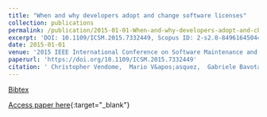 ```yaml
---
title: "When and why developers adopt and change software licenses"
collection: publications
permalink: /publication/2015-01-01-When-and-why-developers-adopt-and-change-software-licenses
excerpt: 'DOI: 10.1109/ICSM.2015.7332449, Scopus ID: 2-s2.0-84961645044, Cited by: 13'
date: 2015-01-01
venue: '2015 IEEE International Conference on Software Maintenance and Evolution, ICSME 2015, Bremen, Germany, September 29 - October 1, 2015'
paperurl: 'https://doi.org/10.1109/ICSM.2015.7332449'
citation: ' Christopher Vendome,  Mario V&apos;asquez,  Gabriele Bavota,  Massimiliano Di Penta,  Daniel Germ&apos;an,  Denys Poshyvanyk, &quot;When and why developers adopt and change software licenses.&quot; 2015 IEEE International Conference on Software Maintenance and Evolution, ICSME 2015, Bremen, Germany, September 29 - October 1, 2015, 2015.'
---
```

[Bibtex](https://dblp.org/rec/bib/conf/icsm/VendomeVBPGP15)

[Access paper here](https://doi.org/10.1109/ICSM.2015.7332449){:target="_blank"}
